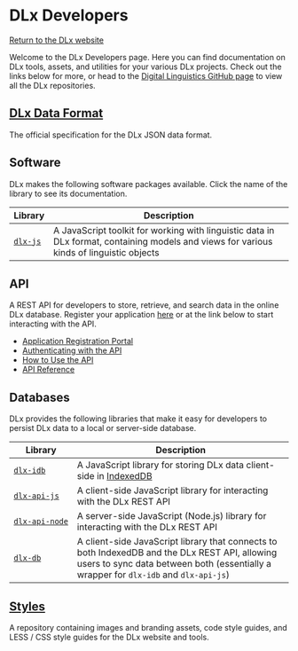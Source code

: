 # DLx Developers
[Return to the DLx website](https://digitallinguistics.io/)

Welcome to the DLx Developers page. Here you can find documentation on DLx tools, assets, and utilities for your various DLx projects. Check out the links below for more, or head to the [Digital Linguistics GitHub page](https://github.com/digitallinguistics) to view all the DLx repositories.

## [DLx Data Format][8]
The official specification for the DLx JSON data format.

## Software
DLx makes the following software packages available. Click the name of the library to see its documentation.

Library       | Description
------------- | -----------
[`dlx‑js`][1] | A JavaScript toolkit for working with linguistic data in DLx format, containing models and views for various kinds of linguistic objects

## API
A REST API for developers to store, retrieve, and search data in the online DLx database. Register your application [here][10] or at the link below to start interacting with the API.

* [Application Registration Portal][10]
* [Authenticating with the API][11]
* [How to Use the API][7]
* [API Reference][12]

## Databases
DLx provides the following libraries that make it easy for developers to persist DLx data to a local or server-side database.

Library             | Description
------------------- | -----------
[`dlx‑idb`][2]      | A JavaScript library for storing DLx data client-side in [IndexedDB][3]
[`dlx‑api‑js`][4]   | A client-side JavaScript library for interacting with the DLx REST API
[`dlx‑api‑node`][5] | A server-side JavaScript (Node.js) library for interacting with the DLx REST API
[`dlx-db`][6]       | A client-side JavaScript library that connects to both IndexedDB and the DLx REST API, allowing users to sync data between both (essentially a wrapper for `dlx-idb` and `dlx-api-js`)

## [Styles][9]
A repository containing images and branding assets, code style guides, and LESS / CSS style guides for the DLx website and tools.

[1]:  http://developer.digitallinguistics.io/dlx-js
[2]:  http://developer.digitallinguistics.io/dlx-idb
[3]:  https://developer.mozilla.org/en-US/docs/Web/API/IndexedDB_API
[4]:  http://developer.digitallinguistics.io/dlx-api-js
[5]:  http://developer.digitallinguistics.io/dlx-api-node
[6]:  http://developer.digitallinguistics.io/dlx-db
[7]:  http://developer.digitallinguistics.io/api
[8]:  http://developer.digitallinguistics.io/spec
[9]:  http://developer.digitallinguistics.io/styles
[10]: https://myapps.digitallinguistics.io
[11]: http://developer.digitallinguistics.io/api#authentication
[12]: https://app.swaggerhub.com/api/DLx/dlx/
